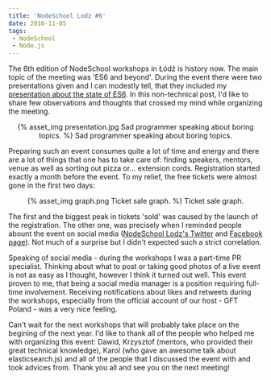 ```yaml
---
title: 'NodeSchool Lodz #6'
date: 2016-11-05
tags:  
 - NodeSchool 
 - Node.js
---
```


The 6th edition of NodeSchool workshops in Łódź is history now. The main topic of the meeting was 'ES6 and beyond'. During the event there were two presentations given and I can modestly tell, that they included my [presentation about the state of ES6](http://zbic.in/the-state-of-es6). In this non-technical post, I'd like to share few observations and thoughts that crossed my mind while organizing the meeting.

<center>
{% asset_img presentation.jpg Sad programmer speaking about boring topics. %}
Sad programmer speaking about boring topics.
</center>

Preparing such an event consumes quite a lot of time and energy and there are a lot of things that one has to take care of: finding speakers, mentors, venue as well as sorting out pizza or... extension cords. Registration started exactly a month before the event. To my relief, the free tickets were almost gone in the first two days:

<center>
{% asset_img graph.png Ticket sale graph. %}
Ticket sale graph.
</center>

The first and the biggest peak in tickets 'sold' was caused by the launch of the registration. The other one, was precisely when I reminded people abount the event on social media ([NodeSchool Lodz's Twitter](https://twitter.com/nodeschool_lodz) and [Facebook page](https://facebook.com/nodeschoollodz/)). Not much of a surprise but I didn't expected such a strict correlation. 

Speaking of social media - during the workshops I was a part-time PR specialist. Thinking about what to post or taking good photos of a live event is not as easy as I thought, however I think it turned out well. This event proven to me, that being a social media manager is a position requiring full-time involvement. Receiving notifications about likes and retweets during the workshops, especially from the official account of our host - GFT Poland - was a very nice feeling.

Can't wait for the next workshops that will probably take place on the begining of the next year. I'd like to thank all of the people who helped me with organizing this event: Dawid, Krzysztof (mentors, who provided their great technical knowledge), Karol (who gave an awesome talk about elasticsearch.js) and all of the people that I discussed the event with and took advices from. Thank you all and see you on the next meeting!